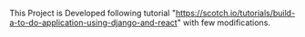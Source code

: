 This Project is Developed following tutorial "https://scotch.io/tutorials/build-a-to-do-application-using-django-and-react" with few
modifications.
